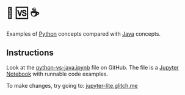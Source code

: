 # :snake: :vs: :coffee: 

Examples of [Python](https://www.python.org) concepts compared with [Java](https://docs.oracle.com/javase/8/docs/technotes/guides/language/index.html) concepts. 
## Instructions

Look at the [python-vs-java.ipynb](./python-vs-java.ipynb) file on GitHub. The file is a [Jupyter Notebook](https://jupyterlab.readthedocs.io/en/stable/user/notebook.html) with runnable code examples.  

To make changes, try going to: [jupyter-lite.glitch.me](https://jupyter-lite.glitch.me)


